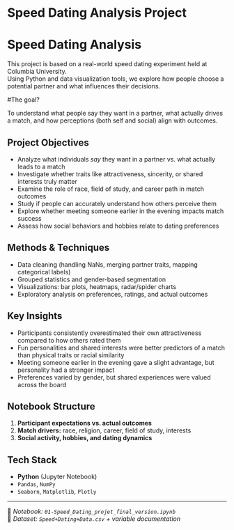 # Speed Dating Analysis Project

#  Speed Dating Analysis

This project is based on a real-world speed dating experiment held at Columbia University.  
Using Python and data visualization tools, we explore how people choose a potential partner and what influences their decisions.

#The goal?

To understand what people say they want in a partner, what actually drives a match, and how perceptions (both self and social) align with outcomes.



##  Project Objectives

- Analyze what individuals *say* they want in a partner vs. what actually leads to a match  
- Investigate whether traits like attractiveness, sincerity, or shared interests truly matter  
- Examine the role of race, field of study, and career path in match outcomes  
- Study if people can accurately understand how others perceive them  
- Explore whether meeting someone earlier in the evening impacts match success  
- Assess how social behaviors and hobbies relate to dating preferences  



##  Methods & Techniques

- Data cleaning (handling NaNs, merging partner traits, mapping categorical labels)
- Grouped statistics and gender-based segmentation
- Visualizations: bar plots, heatmaps, radar/spider charts
- Exploratory analysis on preferences, ratings, and actual outcomes



## Key Insights

- Participants consistently overestimated their own attractiveness compared to how others rated them  
- Fun personalities and shared interests were better predictors of a match than physical traits or racial similarity  
- Meeting someone earlier in the evening gave a slight advantage, but personality had a stronger impact  
- Preferences varied by gender, but shared experiences were valued across the board  



## Notebook Structure

1. **Participant expectations vs. actual outcomes**
2. **Match drivers:** race, religion, career, field of study, interests
3. **Social activity, hobbies, and dating dynamics**



##  Tech Stack

- **Python** (Jupyter Notebook)
- `Pandas`, `NumPy`
- `Seaborn`, `Matplotlib`, `Plotly`

---

📁 _Notebook: `01-Speed_Dating_projet_final_version.ipynb`_  
📂 _Dataset: `Speed+Dating+Data.csv` + variable documentation_


